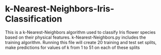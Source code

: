 # k-Nearest-Neighbors-Iris-Classification
This is a k-Nearest-Neighbors algorithm used to classify Iris flower species based on their physical features.
k-Nearest-Neighbors.py includes the training algorithm. Running this file will create 20 training and test set splits, make predictions for values of k from 1 to 51 on each of these splits
